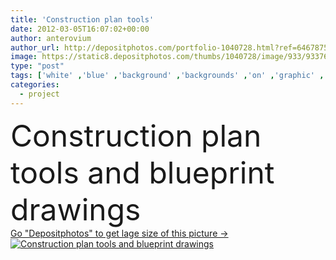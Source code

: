 ```yaml
---
title: 'Construction plan tools'
date: 2012-03-05T16:07:02+00:00
author: anterovium
author_url: http://depositphotos.com/portfolio-1040728.html?ref=64678756
image: https://static8.depositphotos.com/thumbs/1040728/image/933/9337610/api_thumb_450.jpg?forcejpeg=true
type: "post"
tags: ['white' ,'blue' ,'background' ,'backgrounds' ,'on' ,'graphic' ,'design' ,'paper' ,'business' ,'equipment' ,'electric' ,'line' ,'photo' ,'architecture' ,'building' ,'construction' ,'estate' ,'house' ,'industry' ,'real' ,'draw' ,'home' ,'fingers' ,'measure' ,'measurement' ,'pen' ,'scale' ,'drawing' ,'tools' ,'project' ,'print' ,'in' ,'draft' ,'sketch' ,'navigation' ,'right' ,'repair' ,'outline' ,'angle' ,'compass' ,'plan' ,'architectural' ,'technical' ,'ruler' ,'blueprint' ,'drawings' ,'plans' ,'and' ,'ladies' ,'blueprints' ]
categories: 
  - project
---
```

<div aling="center">
            <font size="60"> Construction plan tools and blueprint drawings</font>   
</div>
<div>
    <a href='https://depositphotos.com/9337610/stock-photo-construction-plan-tools.html?ref=64678756' target=_blank > Go "Depositphotos" to get lage size of this picture ->
        <img href='https://depositphotos.com/9337610/stock-photo-construction-plan-tools.html?ref=64678756' src='https://static8.depositphotos.com/1040728/933/i/950/depositphotos_9337610-stock-photo-construction-plan-tools.jpg?forcejpeg=true' alt='Construction plan tools and blueprint drawings' >
    </a>
</div>
